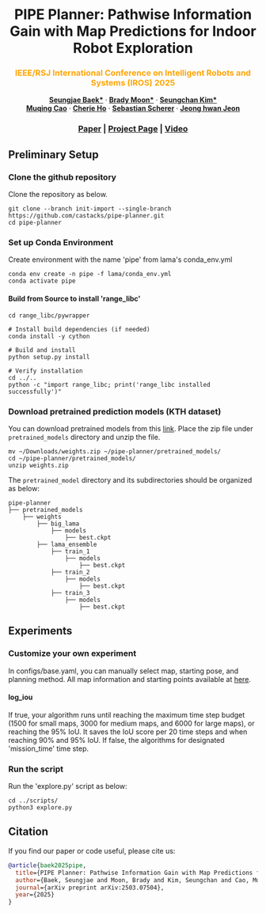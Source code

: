 <p align="center">
<h1 align="center">PIPE Planner: Pathwise Information Gain with Map Predictions for Indoor Robot Exploration</h1>
<h3 class="is-size-5 has-text-weight-bold" style="color: orange;" align="center">
    IEEE/RSJ International Conference on Intelligent Robots and Systems (IROS) 2025
</h3>
  <p align="center">
    <a href="https://seungjaebk.github.io/" target="_blank"><strong>Seungjae Baek*</strong></a>
    ·
    <a href="https://bradymoon.com/" target="_blank"><strong>Brady Moon*</strong></a>
    ·
    <a href="https://seungchan-kim.github.io" target="_blank"><strong>Seungchan Kim*</strong></a>
     <br>
    <a href="https://caomuqing.github.io/" target="_blank"><strong>Muqing Cao</strong></a>
    ·
    <a href="https://cherieho.com/" target="_blank"><strong>Cherie Ho</strong></a>
    ·
    <a href="https://theairlab.org/team/sebastian/" target="_blank"><strong>Sebastian Scherer</strong></a>
    ·
    <a href="https://rml-unist.notion.site/" target="_blank"><strong>Jeong hwan Jeon</strong></a>
    <br>
  </p>
</p>
  <h3 align="center"><a href="https://arxiv.org/abs/2503.07504">Paper</a> | <a href="https://pipe-planner.github.io">Project Page</a> | <a href="https://youtu.be/oZEqbCBRn-I">Video</a></h3>
  <div align="center"></div>

## Preliminary Setup
### Clone the github repository
Clone the repository as below.

    git clone --branch init-import --single-branch https://github.com/castacks/pipe-planner.git
    cd pipe-planner

### Set up Conda Environment
Create environment with the name 'pipe' from lama's conda_env.yml
    
    conda env create -n pipe -f lama/conda_env.yml
    conda activate pipe

#### Build from Source to install 'range_libc'

    cd range_libc/pywrapper
    
    # Install build dependencies (if needed)
    conda install -y cython
    
    # Build and install
    python setup.py install
    
    # Verify installation
    cd ../..
    python -c "import range_libc; print('range_libc installed successfully')"

### Download pretrained prediction models (KTH dataset)
You can download pretrained models from this <a href="https://drive.google.com/drive/u/0/folders/1u9WZ9ftwaMbP-RVySuNSVEdUDV_x4Dw6">link</a>. Place the zip file under `pretrained_models` directory and unzip the file. 

    mv ~/Downloads/weights.zip ~/pipe-planner/pretrained_models/
    cd ~/pipe-planner/pretrained_models/
    unzip weights.zip

The `pretrained_model` directory and its subdirectories should be organized as below: 

    pipe-planner
    ├── pretrained_models
        ├── weights
            ├── big_lama
                ├── models
                    ├── best.ckpt
            ├── lama_ensemble
                ├── train_1
                    ├── models
                        ├── best.ckpt
                ├── train_2
                    ├── models
                        ├── best.ckpt
                ├── train_3
                    ├── models
                        ├── best.ckpt    

## Experiments
### Customize your own experiment
In configs/base.yaml, you can manually select map, starting pose, and planning method. All map information and starting points available at <a href="https://magenta-brow-f14.notion.site/25-Starting-Points-per-Map-28d544fc91ed80c5bbdbdc1fb49a13de?pvs=143">here</a>.


#### log_iou 
If true, your algorithm runs until reaching the maximum time step budget (1500 for small maps, 3000 for medium maps, and 6000 for large maps), or reaching the 95% IoU. It saves the IoU score per 20 time steps and when reaching 90% and 95% IoU. If false, the algorithms for designated 'mission_time' time step.

### Run the script
Run the 'explore.py' script as below:

    cd ../scripts/
    python3 explore.py


## Citation

If you find our paper or code useful, please cite us:

```bib
@article{baek2025pipe,
  title={PIPE Planner: Pathwise Information Gain with Map Predictions for Indoor Robot Exploration},
  author={Baek, Seungjae and Moon, Brady and Kim, Seungchan and Cao, Muqing and Ho, Cherie and Scherer, Sebastian and others},
  journal={arXiv preprint arXiv:2503.07504},
  year={2025}
}
